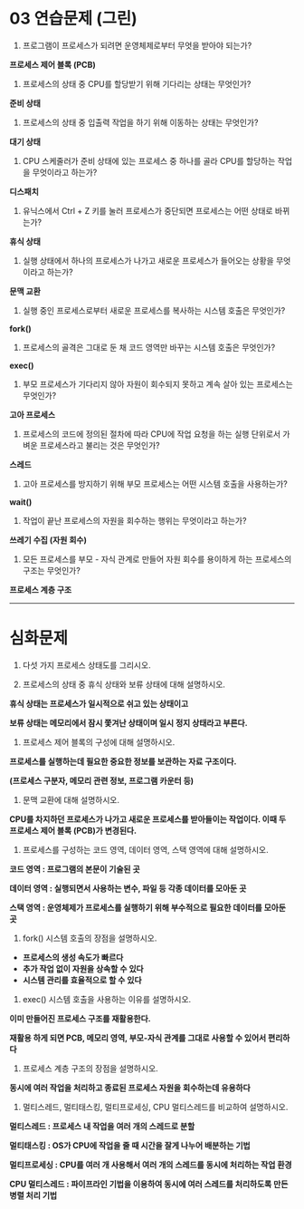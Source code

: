 # 03 연습문제 (그린)

1. 프로그램이 프로세스가 되려면 운영체제로부터 무엇을 받아야 되는가?  

**프로세스 제어 블록 (PCB)** 

1. 프로세스의 상태 중 CPU를 할당받기 위해 기다리는 상태는 무엇인가? 

**준비 상태** 

1. 프로세스의 상태 중 입출력 작업을 하기 위해 이동하는 상태는 무엇인가? 

**대기 상태** 

1. CPU 스케줄러가 준비 상태에 있는 프로세스 중 하나를 골라 CPU를 할당하는 작업을 무엇이라고 하는가? 

**디스패치** 

1. 유닉스에서 Ctrl + Z 키를 눌러 프로세스가 중단되면 프로세스는 어떤 상태로 바뀌는가? 

**휴식 상태** 

1. 실행 상태에서 하나의 프로세스가 나가고 새로운 프로세스가 들어오는 상황을 무엇이라고 하는가? 

**문맥 교환** 

1. 실행 중인 프로세스로부터 새로운 프로세스를 복사하는 시스템 호출은 무엇인가? 

**fork()**

1. 프로세스의 골격은 그대로 둔 채 코드 영역만 바꾸는 시스템 호출은 무엇인가? 

**exec()**

1. 부모 프로세스가 기다리지 않아 자원이 회수되지 못하고 계속 살아 있는 프로세스는 무엇인가? 

**고아 프로세스** 

1. 프로세스의 코드에 정의된 절차에 따라 CPU에 작업 요청을 하는 실행 단위로서 가벼운 프로세스라고 불리는 것은 무엇인가? 

**스레드** 

1. 고아 프로세스를 방지하기 위해 부모 프로세스는 어떤 시스템 호출을 사용하는가? 

**wait()** 

1. 작업이 끝난 프로세스의 자원을 회수하는 행위는 무엇이라고 하는가? 

**쓰레기 수집 (자원 회수)** 

1. 모든 프로세스를 부모 - 자식 관계로 만들어 자원 회수를 용이하게 하는 프로세스의 구조는 무엇인가? 

**프로세스 계층 구조** 

---

# 심화문제

1. 다섯 가지 프로세스 상태도를 그리시오. 

1. 프로세스의 상태 중 휴식 상태와 보류 상태에 대해 설명하시오. 

**휴식 상태는 프로세스가 일시적으로 쉬고 있는 상태이고** 

**보류 상태는 메모리에서 잠시 쫓겨난 상태이며 일시 정지 상태라고 부른다.** 

1. 프로세스 제어 블록의 구성에 대해 설명하시오. 

**프로세스를 실행하는데 필요한 중요한 정보를 보관하는 자료 구조이다.** 

**(프로세스 구분자, 메모리 관련 정보, 프로그램 카운터 등)** 

1. 문맥 교환에 대해 설명하시오. 

**CPU를 차지하던 프로세스가 나가고 새로운 프로세스를 받아들이는 작업이다. 이때 두 프로세스 제어 블록 (PCB)가 변경된다.** 

1. 프로세스를 구성하는 코드 영역, 데이터 영역, 스택 영역에 대해 설명하시오. 

**코드 영역 : 프로그램의 본문이 기술된 곳** 

**데이터 영역 : 실행되면서 사용하는 변수, 파일 등 각종 데이터를 모아둔 곳** 

**스택 영역 : 운영체제가 프로세스를 실행하기 위해 부수적으로 필요한 데이터를 모아둔 곳** 

1. fork() 시스템 호출의 장점을 설명하시오. 
- **프로세스의 생성 속도가 빠르다**
- **추가 작업 없이 자원을 상속할 수 있다**
- **시스템 관리를 효율적으로 할 수 있다**

1. exec() 시스템 호출을 사용하는 이유를 설명하시오. 

**이미 만들어진 프로세스 구조를 재활용한다.** 

**재활용 하게 되면 PCB, 메모리 영역, 부모-자식 관계를 그대로 사용할 수 있어서 편리하다** 

1. 프로세스 계층 구조의 장점을 설명하시오. 

**동시에 여러 작업을 처리하고 종료된 프로세스 자원을 회수하는데 유용하다**

1. 멀티스레드, 멀티태스킹, 멀티프로세싱, CPU 멀티스레드를 비교하여 설명하시오. 

**멀티스레드 : 프로세스 내 작업을 여러 개의 스레드로 분할** 

**멀티태스킹 : OS가 CPU에 작업을 줄 때 시간을 잘게 나누어 배분하는 기법**

**멀티프로세싱 : CPU를 여러 개 사용해서 여러 개의 스레드를 동시에 처리하는 작업 환경** 

**CPU 멀티스레드 : 파이프라인 기법을 이용하여 동시에 여러 스레드를 처리하도록 만든 병렬 처리 기법**